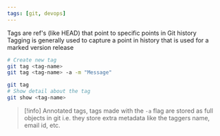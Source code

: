 ```yaml
---
tags: [git, devops]
---
```


Tags are ref's (like HEAD) that point to specific points in Git history  
Tagging is generally used to capture a point in history that is used for a marked version release

````bash
# Create new tag
git tag <tag-name>
git tag <tag-name> -a -m "Message"

git tag
# Show detail about the tag
git show <tag-name> 					
````

 > [!info]
 > Annotated tags, tags made with the `-a` flag are stored as full objects in git i.e. they store extra metadata like the taggers name, email id, etc.
